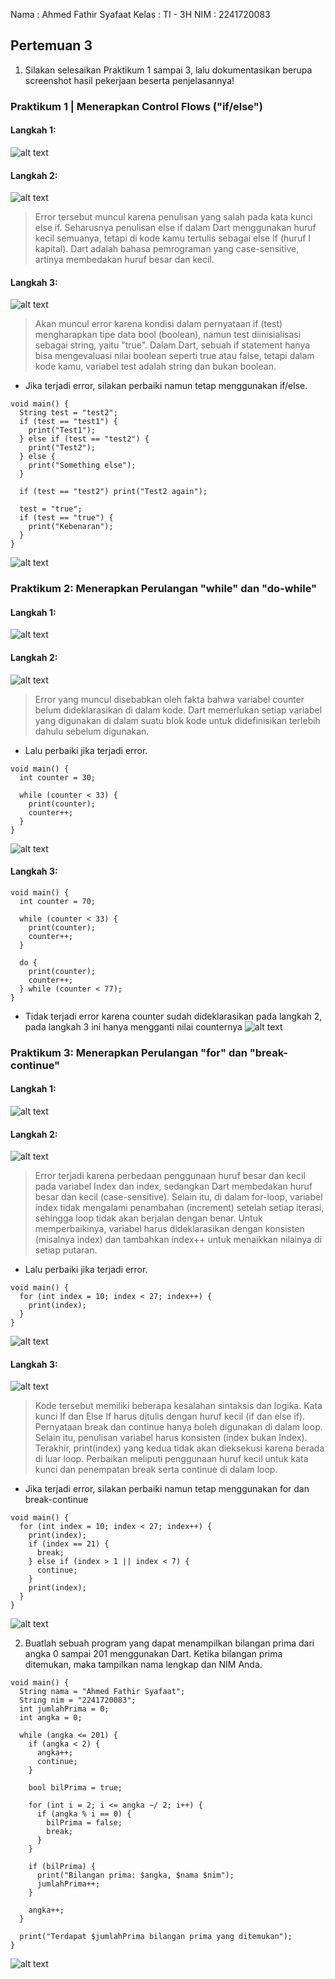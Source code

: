 Nama    : Ahmed Fathir Syafaat
Kelas   : TI - 3H
NIM     : 2241720083

## Pertemuan 3

1. Silakan selesaikan Praktikum 1 sampai 3, lalu dokumentasikan berupa screenshot hasil pekerjaan beserta penjelasannya!
### Praktikum 1 | Menerapkan Control Flows ("if/else")
#### Langkah 1:
![alt text](<docs/praktikum 1/P1L1.png>)

#### Langkah 2:
![alt text](<docs/praktikum 1/P1L2.png>)
> Error tersebut muncul karena penulisan yang salah pada kata kunci else if. Seharusnya penulisan else if dalam Dart menggunakan huruf kecil semuanya, tetapi di kode kamu tertulis sebagai else If (huruf I kapital). Dart adalah bahasa pemrograman yang case-sensitive, artinya membedakan huruf besar dan kecil.

#### Langkah 3:
![alt text](<docs/praktikum 1/P1L3.png>)
> Akan muncul error karena kondisi dalam pernyataan if (test) mengharapkan tipe data bool (boolean), namun test diinisialisasi sebagai string, yaitu "true". Dalam Dart, sebuah if statement hanya bisa mengevaluasi nilai boolean seperti true atau false, tetapi dalam kode kamu, variabel test adalah string dan bukan boolean.

- Jika terjadi error, silakan perbaiki namun tetap menggunakan if/else.
```
void main() {
  String test = "test2";
  if (test == "test1") {
    print("Test1");
  } else if (test == "test2") {
    print("Test2");
  } else {
    print("Something else");
  }

  if (test == "test2") print("Test2 again");

  test = "true";
  if (test == "true") {
    print("Kebenaran");
  }
}

```
![alt text](<docs/praktikum 1/P1L3a.png>)

### Praktikum 2: Menerapkan Perulangan "while" dan "do-while"
#### Langkah 1:
![alt text](<docs/praktikum 2/P2L1.png>)

#### Langkah 2:
![alt text](<docs/praktikum 2/P2L2.png>)
> Error yang muncul disebabkan oleh fakta bahwa variabel counter belum dideklarasikan di dalam kode. Dart memerlukan setiap variabel yang digunakan di dalam suatu blok kode untuk didefinisikan terlebih dahulu sebelum digunakan.

- Lalu perbaiki jika terjadi error.
```
void main() {
  int counter = 30;

  while (counter < 33) {
    print(counter);
    counter++;
  }
}
```
![alt text](<docs/praktikum 2/P2L2a.png>)

#### Langkah 3:
```
void main() {
  int counter = 70;

  while (counter < 33) {
    print(counter);
    counter++;
  }

  do {
    print(counter);
    counter++;
  } while (counter < 77);
}
```
- Tidak terjadi error karena counter sudah dideklarasikan pada langkah 2, pada langkah 3 ini hanya mengganti nilai counternya
![alt text](<docs/praktikum 2/P2L3.png>)

### Praktikum 3: Menerapkan Perulangan "for" dan "break-continue"
#### Langkah 1:
![alt text](<docs/praktikum 3/P3L1.png>)

#### Langkah 2:
![alt text](<docs/praktikum 3/P3L2.png>)
> Error terjadi karena perbedaan penggunaan huruf besar dan kecil pada variabel Index dan index, sedangkan Dart membedakan huruf besar dan kecil (case-sensitive). Selain itu, di dalam for-loop, variabel index tidak mengalami penambahan (increment) setelah setiap iterasi, sehingga loop tidak akan berjalan dengan benar. Untuk memperbaikinya, variabel harus dideklarasikan dengan konsisten (misalnya index) dan tambahkan index++ untuk menaikkan nilainya di setiap putaran.

- Lalu perbaiki jika terjadi error.
```
void main() {
  for (int index = 10; index < 27; index++) {
    print(index);
  }
}
```
![alt text](<docs/praktikum 3/P3L2a.png>)

#### Langkah 3:
![alt text](<docs/praktikum 3/P3L3.png>)
> Kode tersebut memiliki beberapa kesalahan sintaksis dan logika. Kata kunci If dan Else If harus ditulis dengan huruf kecil (if dan else if). Pernyataan break dan continue hanya boleh digunakan di dalam loop. Selain itu, penulisan variabel harus konsisten (index bukan Index). Terakhir, print(index) yang kedua tidak akan dieksekusi karena berada di luar loop. Perbaikan meliputi penggunaan huruf kecil untuk kata kunci dan penempatan break serta continue di dalam loop.

- Jika terjadi error, silakan perbaiki namun tetap menggunakan for dan break-continue
```
void main() {
  for (int index = 10; index < 27; index++) {
    print(index);
    if (index == 21) {
      break;
    } else if (index > 1 || index < 7) {
      continue;
    }
    print(index);
  }
}
```
![alt text](<docs/praktikum 3/P3L3a.png>)

2. Buatlah sebuah program yang dapat menampilkan bilangan prima dari angka 0 sampai 201 menggunakan Dart. Ketika bilangan prima ditemukan, maka tampilkan nama lengkap dan NIM Anda.
```
void main() {
  String nama = "Ahmed Fathir Syafaat";
  String nim = "2241720083";
  int jumlahPrima = 0;
  int angka = 0;

  while (angka <= 201) {
    if (angka < 2) {
      angka++;
      continue;
    }

    bool bilPrima = true;

    for (int i = 2; i <= angka ~/ 2; i++) {
      if (angka % i == 0) {
        bilPrima = false;
        break;
      }
    }

    if (bilPrima) {
      print("Bilangan prima: $angka, $nama $nim");
      jumlahPrima++; 
    }

    angka++;
  }
  
  print("Terdapat $jumlahPrima bilangan prima yang ditemukan");
}
```
![alt text](docs/tugas/t2.png)

